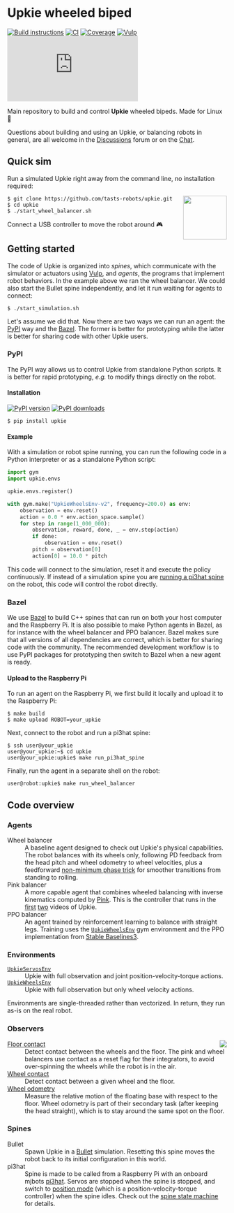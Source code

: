 # Upkie wheeled biped

[![Build instructions](https://img.shields.io/badge/Build-instructions-brightgreen?logo=read-the-docs&style=flat)](https://tasts-robots.org/doc/upkie/)
[![CI](https://github.com/tasts-robots/upkie/actions/workflows/bazel.yml/badge.svg)](https://github.com/tasts-robots/upkie/actions/workflows/bazel.yml)
[![Coverage](https://coveralls.io/repos/github/tasts-robots/upkie/badge.svg?branch=main)](https://coveralls.io/github/tasts-robots/upkie?branch=main)
[![Vulp](https://img.shields.io/badge/%F0%9F%A6%8A%20vulp-1.2.0-orange)](https://github.com/tasts-robots/vulp)
[![Chat](https://img.shields.io/matrix/tasts-robots:matrix.org?color=4EB899)](https://app.element.io/#/room/#tasts-robots:matrix.org)

Main repository to build and control **Upkie** wheeled bipeds. Made for Linux 🐧

Questions about building and using an Upkie, or balancing robots in general, are all welcome in the [Discussions](https://github.com/tasts-robots/upkie/discussions) forum or on the [Chat](https://app.element.io/#/room/#tasts-robots:matrix.org).

## Quick sim

Run a simulated Upkie right away from the command line, no installation required:

<img src="https://user-images.githubusercontent.com/1189580/170496331-e1293dd3-b50c-40ee-9c2e-f75f3096ebd8.png" height="100" align="right" />

```console
$ git clone https://github.com/tasts-robots/upkie.git
$ cd upkie
$ ./start_wheel_balancer.sh
```

Connect a USB controller to move the robot around 🎮

## Getting started

The code of Upkie is organized into *spines*, which communicate with the simulator or actuators using [Vulp](https://github.com/tasts-robots/vulp), and *agents*, the programs that implement robot behaviors. In the example above we ran the wheel balancer. We could also start the Bullet spine independently, and let it run waiting for agents to connect:

```console
$ ./start_simulation.sh
```

Let's assume we did that. Now there are two ways we can run an agent: the [PyPI](#pypi) way and the [Bazel](#bazel). The former is better for prototyping while the latter is better for sharing code with other Upkie users.

### PyPI

The PyPI way allows us to control Upkie from standalone Python scripts. It is better for rapid prototyping, *e.g.* to modify things directly on the robot.

#### Installation

[![PyPI version](https://img.shields.io/pypi/v/upkie)](https://pypi.org/project/upkie/)
[![PyPI downloads](https://pepy.tech/badge/upkie/month)](https://pepy.tech/project/upkie)

```console
$ pip install upkie
```

#### Example

With a simulation or robot spine running, you can run the following code in a Python interpreter or as a standalone Python script:

```python
import gym
import upkie.envs

upkie.envs.register()

with gym.make("UpkieWheelsEnv-v2", frequency=200.0) as env:
    observation = env.reset()
    action = 0.0 * env.action_space.sample()
    for step in range(1_000_000):
        observation, reward, done, _ = env.step(action)
        if done:
            observation = env.reset()
        pitch = observation[0]
        action[0] = 10.0 * pitch
```

This code will connect to the simulation, reset it and execute the policy continuously. If instead of a simulation spine you are [running a pi3hat spine](#upload-to-the-raspberry-pi) on the robot, this code will control the robot directly.

### Bazel

We use [Bazel](https://bazel.build/) to build C++ spines that can run on both your host computer and the Raspberry Pi. It is also possible to make Python agents in Bazel, as for instance with the wheel balancer and PPO balancer. Bazel makes sure that all versions of all dependencies are correct, which is better for sharing code with the community. The recommended development workflow is to use PyPI packages for prototyping then switch to Bazel when a new agent is ready.

#### Upload to the Raspberry Pi

To run an agent on the Raspberry Pi, we first build it locally and upload it to the Raspberry Pi:

```console
$ make build
$ make upload ROBOT=your_upkie
```

Next, connect to the robot and run a pi3hat spine:

```
$ ssh user@your_upkie
user@your_upkie:~$ cd upkie
user@your_upkie:upkie$ make run_pi3hat_spine
```

Finally, run the agent in a separate shell on the robot:

```
user@robot:upkie$ make run_wheel_balancer
```

## Code overview

### Agents

<dl>
  <dt>Wheel balancer</dt>
  <dd>A baseline agent designed to check out Upkie's physical capabilities. The robot balances with its wheels only, following PD feedback from the head pitch and wheel odometry to wheel velocities, plus a feedforward <a href="https://github.com/tasts-robots/upkie/blob/662d76180e03a855e8810d60eeb5b229c95b68fb/agents/wheel_balancer/wheel_balancer.py#L378-L400">non-minimum phase trick</a> for smoother transitions from standing to rolling.</dd>

  <dt>Pink balancer</dt>
  <dd>A more capable agent that combines wheeled balancing with inverse kinematics computed by <a href="https://github.com/tasts-robots/pink">Pink</a>. This is the controller that runs in the <a href="https://www.youtube.com/shorts/8b36XcCgh7s">first</a> <a href="https://www.youtube.com/watch?v=NO_TkHGS0wQ">two</a> videos of Upkie.</dd>

  <dt>PPO balancer</dt>
  <dd>An agent trained by reinforcement learning to balance with straight legs. Training uses the <code><a href="https://tasts-robots.org/doc/upkie/classenvs_1_1upkie__wheels__env_1_1UpkieWheelsEnv.html#details">UpkieWheelsEnv</a></code> gym environment and the PPO implementation from <a href="https://github.com/DLR-RM/stable-baselines3/">Stable Baselines3</a>.</dd>
</dl>

### Environments

<dl>
  <dt><code><a href="https://tasts-robots.org/doc/upkie/classenvs_1_1upkie__servos__env_1_1UpkieServosEnv.html#details">UpkieServosEnv</a></code></dt>
  <dd>Upkie with full observation and joint position-velocity-torque actions.</dd>
  <dt><code><a href="https://tasts-robots.org/doc/upkie/classenvs_1_1upkie__wheels__env_1_1UpkieWheelsEnv.html#details">UpkieWheelsEnv</a></code></dt>
  <dd>Upkie with full observation but only wheel velocity actions.</dd>
</dl>

Environments are single-threaded rather than vectorized. In return, they run as-is on the real robot.

### Observers

<img src="https://tasts-robots.org/doc/upkie/observers.png" align="right">

<dl>
  <dt><a href="https://tasts-robots.org/doc/upkie/classupkie__locomotion_1_1observers_1_1FloorContact.html#details">Floor contact</a></dt>
  <dd>Detect contact between the wheels and the floor. The pink and wheel balancers use contact as a reset flag for their integrators, to avoid over-spinning the wheels while the robot is in the air.</dd>

  <dt><a href="https://tasts-robots.org/doc/upkie/classupkie__locomotion_1_1observers_1_1WheelContact.html#details">Wheel contact</a></dt>
  <dd>Detect contact between a given wheel and the floor.</dd>

  <dt><a href="https://tasts-robots.org/doc/upkie/classupkie__locomotion_1_1observers_1_1WheelOdometry.html#details">Wheel odometry</a></dt>
  <dd>Measure the relative motion of the floating base with respect to the floor. Wheel odometry is part of their secondary task (after keeping the head straight), which is to stay around the same spot on the floor.</dd>
</dl>

### Spines

<dl>
  <dt>Bullet</dt>
  <dd>Spawn Upkie in a <a href="http://bulletphysics.org/">Bullet</a> simulation. Resetting this spine moves the robot back to its initial configuration in this world.</dd>
  <dt>pi3hat</dt>
  <dd>Spine is made to be called from a Raspberry Pi with an onboard mjbots <a href="https://mjbots.com/products/mjbots-pi3hat-r4-4b">pi3hat</a>. Servos are stopped when the spine is stopped, and switch to <a href="https://github.com/mjbots/moteus/blob/main/docs/reference.md#theory-of-operation">position mode</a> (which is a position-velocity-torque controller) when the spine idles. Check out the <a href="https://tasts-robots.org/doc/vulp/classvulp_1_1spine_1_1StateMachine.html#details">spine state machine</a> for details.</dd>
</dl>
